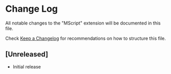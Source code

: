 # Change Log

All notable changes to the "MScript" extension will be documented in this file.

Check [Keep a Changelog](http://keepachangelog.com/) for recommendations on how to structure this file.

## [Unreleased]

- Initial release